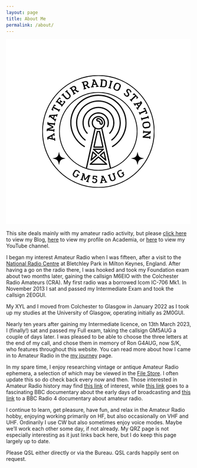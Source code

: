 ```yaml
---
layout: page
title: About Me
permalink: /about/
---
```


![Logo](images/logoNEW.png)

This site deals mainly with my amateur radio activity, but please [click here](https://www.topple.scot) to view my Blog, [here](https://michaelrjtopple.academia.edu/) to view my profile on Academia, or [here](https://www.youtube.com/channel/UChCPndzIQ_Mp7z-5odZ4qHQ) to view my YouTube channel.

I began my interest Amateur Radio when I was fifteen, after a visit to the [National Radio Centre](http://www.nationalradiocentre.com/) at Bletchley Park in Milton Keynes, England. After having a go on the radio there, I was hooked and took my Foundation exam about two months later, gaining the callsign M6EIO with the Colchester Radio Amateurs (CRA). My first radio was a borrowed Icom IC-706 Mk1. In November 2013 I sat and passed my Intermediate Exam and took the callsign 2E0GUI.

My XYL and I moved from Colchester to Glasgow in January 2022 as I took up my studies at the University of Glasgow, operating initially as 2M0GUI.

Nearly ten years after gaining my Intermediate licence, on 13th March 2023, I (finally!) sat and passed my Full exam, taking the callsign GM5AUG a couple of days later. I was pleased to be able to choose the three letters at the end of my call, and chose them in memory of Ron G4AUG, now S/K, who features throughout this website. You can read more about how I came in to Amateur Radio in the [my journey](https://gm5aug.topple.scot/journey/) page.

In my spare time, I enjoy researching vintage or antique Amateur Radio ephemera, a selection of which may be viewed in the [File Store](https://www.qsl.net/2m0gui/FileStore). I often update this so do check back every now and then. Those interested in Amateur Radio history may find [this link](http://www.g4kfk.co.uk/) of interest, while [this link](https://www.bbc.co.uk/sounds/play/p0b0yl8p) goes to a fascinating BBC documentary about the early days of broadcasting and [this link](https://www.youtube.com/watch?v=kcZ7kmdh6LU&list=WL&index=9) to a BBC Radio 4 documentary about amateur radio. 

I continue to learn, get pleasure, have fun, and relax in the Amateur Radio hobby, enjoying working primarily on HF, but also occasionally on VHF and UHF. Ordinarily I use CW but also sometimes enjoy voice modes. Maybe we’ll work each other some day, if not already. My QRZ page is not especially interesting as it just links back here, but I do keep this page largely up to date. 

Please QSL either directly or via the Bureau. QSL cards happily sent on request.
